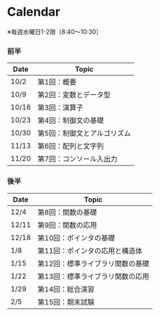 # Calendar

※毎週水曜日1-2限（8:40～10:30）

### 前半

| Date  | Topic                       |
| ----- | --------------------------- |
| 10/2  | 第1回：概要                 |
| 10/9  | 第2回：変数とデータ型       |
| 10/16 | 第3回：演算子               |
| 10/23 | 第4回：制御文の基礎         |
| 10/30 | 第5回：制御文とアルゴリズム |
| 11/13 | 第6回：配列と文字列         |
| 11/20 | 第7回：コンソール入出力     |

### 後半

| Date  | Topic                            |
| ----- | -------------------------------- |
| 12/4  | 第8回：関数の基礎                |
| 12/11 | 第9回：関数の応用                |
| 12/18 | 第10回：ポインタの基礎           |
| 1/8   | 第11回：ポインタの応用と構造体   |
| 1/15  | 第12回：標準ライブラリ関数の基礎 |
| 1/22  | 第13回：標準ライブラリ関数の応用 |
| 1/29  | 第14回：総合演習                 |
| 2/5   | 第15回：期末試験                 |